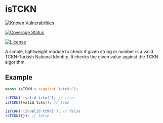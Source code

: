 

# isTCKN

[![Known Vulnerabilities](https://snyk.io/test/github/burakgazi/istckn/badge.svg)](https://snyk.io/test/github/burakgazi/istckn)

[![Coverage Status](https://coveralls.io/repos/github/burakgazi/istckn/badge.svg?branch=master)](https://coveralls.io/github/burakgazi/istckn?branch=master)


 [![License](http://img.shields.io/:license-mit-blue.svg?style=flat-square)](http://badges.mit-license.org)



 A simple, lightweight module to check if given string or number is a valid TCKN-Turkish National Identity. It checks the given value against the TCKN algorithm.





## Example

```javascript
const isTCKN = require('istckn');

isTCKN('[valid tckn]'); // true
isTCKN([valid tckn]); // true

isTCKN('[invalid tckn]'); // false
isTCKN({}); // false
```

